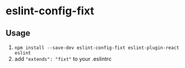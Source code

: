 # eslint-config-fixt

## Usage

1. `npm install --save-dev eslint-config-fixt eslint-plugin-react eslint`
2. add `"extends": "fixt"` to your .eslintrc
